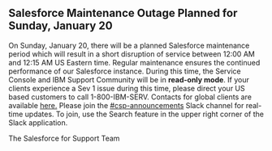 ## Salesforce Maintenance Outage Planned for Sunday, January 20 

On Sunday, January 20, there will be a planned Salesforce maintenance period which will result in a short disruption of service between 12:00 AM and 12:15 AM US Eastern time. Regular maintenance ensures the continued performance of our Salesforce instance.
During this time, the Service Console and IBM Support Community will be in **read-only mode**. If your clients experience a Sev 1 issue during this time, please direct your US based customers to call 1-800-IBM-SERV. Contacts for global clients are available <a href="https://www.ibm.com/planetwide/index.html#region" target="_blank">here.</a>
Please join the <a href="https://slack.com/app_redirect?channel=C902QFMPG" target="_blank">#csp-announcements</a> Slack channel for real-time updates. To join, use the Search feature in the upper right corner of the Slack application.

The Salesforce for Support Team  


